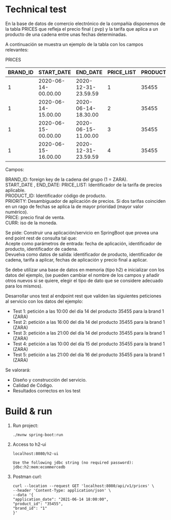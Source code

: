 # Technical test

En la base de datos de comercio electrónico de la compañía disponemos de la tabla PRICES que refleja el precio final (
pvp) y la tarifa que aplica a un producto de una cadena entre unas fechas determinadas.

A continuación se muestra un ejemplo de la tabla con los
campos relevantes:

PRICES

| BRAND_ID | START_DATE          | END_DATE            | PRICE_LIST | PRODUCT_ID | PRIORITY | PRICE | CURR |
|----------|---------------------|---------------------|------------|------------|----------|-------|------|
| 1        | 2020-06-14-00.00.00 | 2020-12-31-23.59.59 | 1          | 35455      | 0        | 35.50 | EUR  |
| 1        | 2020-06-14-15.00.00 | 2020-06-14-18.30.00 | 2          | 35455      | 1        | 25.45 | EUR  |
| 1        | 2020-06-15-00.00.00 | 2020-06-15-11.00.00 | 3          | 35455      | 1        | 30.50 | EUR  |
| 1        | 2020-06-15-16.00.00 | 2020-12-31-23.59.59 | 4          | 35455      | 1        | 38.95 | EUR  |

Campos:

BRAND_ID: foreign key de la cadena del grupo (1 = ZARA).  
START_DATE , END_DATE: PRICE_LIST: Identificador de la tarifa de precios aplicable.  
PRODUCT_ID: Identificador código de producto.  
PRIORITY: Desambiguador de aplicación de precios. Si dos tarifas coinciden en un rago de fechas se aplica la de mayor
prioridad (mayor valor numérico).  
PRICE: precio final de venta.  
CURR: iso de la moneda.

Se pide:
Construir una aplicación/servicio en SpringBoot que provea una end point rest de consulta tal que:  
Acepte como parámetros de entrada: fecha de aplicación, identificador de producto, identificador de cadena.  
Devuelva como datos de salida: identificador de producto, identificador de cadena, tarifa a aplicar, fechas de
aplicación y precio final a aplicar.

Se debe utilizar una base de datos en memoria (tipo h2) e inicializar con los datos del ejemplo, (se pueden cambiar el
nombre de los campos y añadir
otros nuevos si se quiere, elegir el tipo de dato que se considere adecuado para los mismos).

Desarrollar unos test al endpoint rest que validen las siguientes peticiones al servicio con los datos del ejemplo:

* Test 1: petición a las 10:00 del día 14 del producto 35455 para la brand 1 (ZARA)
* Test 2: petición a las 16:00 del día 14 del producto 35455 para la brand 1 (ZARA)
* Test 3: petición a las 21:00 del día 14 del producto 35455 para la brand 1 (ZARA)
* Test 4: petición a las 10:00 del día 15 del producto 35455 para la brand 1 (ZARA)
* Test 5: petición a las 21:00 del día 16 del producto 35455 para la brand 1 (ZARA)

Se valorará:

* Diseño y construcción del servicio.
* Calidad de Código.
* Resultados correctos en los test

# Build & run

1. Run project:
    ```
    ./mvnw spring-boot:run
    ```
2. Access to h2-ui
   ```
   localhost:8080/h2-ui
   
   Use the following jdbc string (no required password):
   jdbc:h2:mem:ecommercedb
    ```
3. Postman curl:
   ```
   curl --location --request GET 'localhost:8080/api/v1/prices' \
   --header 'Content-Type: application/json' \
   --data '{
   "application_date": "2021-06-14 18:00:00",
   "product_id": "35455",
   "brand_id": "1"
   }'
   ```